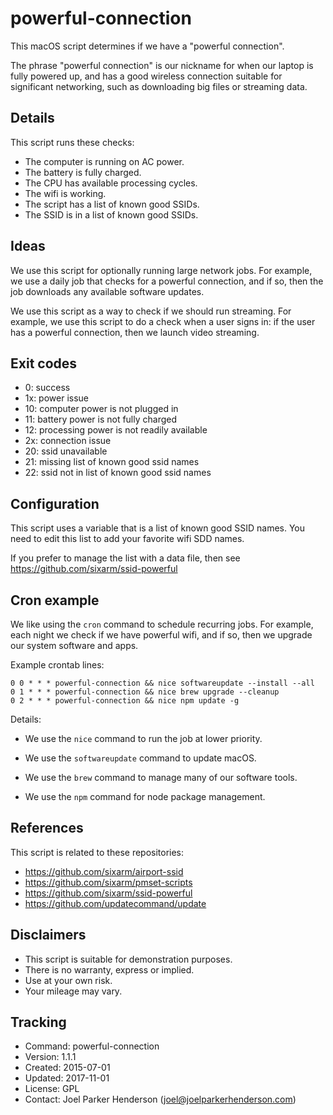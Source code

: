 # powerful-connection

This macOS script determines if we have a "powerful connection".

The phrase "powerful connection" is our nickname for when our laptop
is fully powered up, and has a good wireless connection suitable for
significant networking, such as downloading big files or streaming data.

## Details

This script runs these checks:

  * The computer is running on AC power.
  * The battery is fully charged.
  * The CPU has available processing cycles.
  * The wifi is working.
  * The script has a list of known good SSIDs.
  * The SSID is in a list of known good SSIDs.

## Ideas

We use this script for optionally running large network jobs.
For example, we use a daily job that checks for a powerful connection,
and if so, then the job downloads any available software updates.

We use this script as a way to check if we should run streaming.
For example, we use this script to do a check when a user signs in:
if the user has a powerful connection, then we launch video streaming.

## Exit codes

  * 0: success
  * 1x: power issue
  * 10: computer power is not plugged in
  * 11: battery power is not fully charged
  * 12: processing power is not readily available
  * 2x: connection issue
  * 20: ssid unavailable
  * 21: missing list of known good ssid names
  * 22: ssid not in list of known good ssid names

## Configuration

This script uses a variable that is a list of known good SSID names.
You need to edit this list to add your favorite wifi SDD names.

If you prefer to manage the list with a data file,
then see https://github.com/sixarm/ssid-powerful

## Cron example

We like using the `cron` command to schedule recurring jobs.
For example, each night we check if we have powerful wifi, 
and if so, then we upgrade our system software and apps.

Example crontab lines:

    0 0 * * * powerful-connection && nice softwareupdate --install --all
    0 1 * * * powerful-connection && nice brew upgrade --cleanup
    0 2 * * * powerful-connection && nice npm update -g

Details:

  * We use the `nice` command to run the job at lower priority.

  * We use the `softwareupdate` command to update macOS.

  * We use the `brew` command to manage many of our software tools.

  * We use the `npm` command for node package management.

## References

This script is related to these repositories:

  * https://github.com/sixarm/airport-ssid
  * https://github.com/sixarm/pmset-scripts
  * https://github.com/sixarm/ssid-powerful
  * https://github.com/updatecommand/update

## Disclaimers

  * This script is suitable for demonstration purposes.
  * There is no warranty, express or implied.
  * Use at your own risk.
  * Your mileage may vary. 

## Tracking

  * Command: powerful-connection
  * Version: 1.1.1
  * Created: 2015-07-01
  * Updated: 2017-11-01
  * License: GPL
  * Contact: Joel Parker Henderson (joel@joelparkerhenderson.com)
